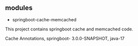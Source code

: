 ## modules
- springboot-cache-memcached

This project contains springboot cache and memcached code.

Cache Annotations, springboot- 3.0.0-SNAPSHOT, java-17
